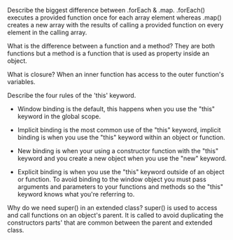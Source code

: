 Describe the biggest difference between .forEach & .map.
.forEach() executes a provided function once for each array element whereas .map() creates a new array with the results of calling a provided function on every element in the calling array.

What is the difference between a function and a method?
They are both functions but a method is a function that is used as property inside an object.

What is closure?
When an inner function has access to the outer function's variables.

Describe the four rules of the 'this' keyword.
- Window binding is the default, this happens when you use the "this" keyword in the global scope.

- Implicit binding is the most common use of the "this" keyword, implicit binding is when you use the "this" keyword within an object or function.

- New binding is when your using a constructor function with the "this" keyword and you create a new object when you use the "new" keyword.

- Explicit binding is when you use the "this" keyword outside of an object or function.  To avoid binding to the window object you must pass arguments and parameters to your functions and methods so the "this" keyword knows what you're referring to.

Why do we need super() in an extended class?
super() is used to access and call functions on an object's parent. It is called to avoid duplicating the constructors parts' that are common between the parent and extended class.
